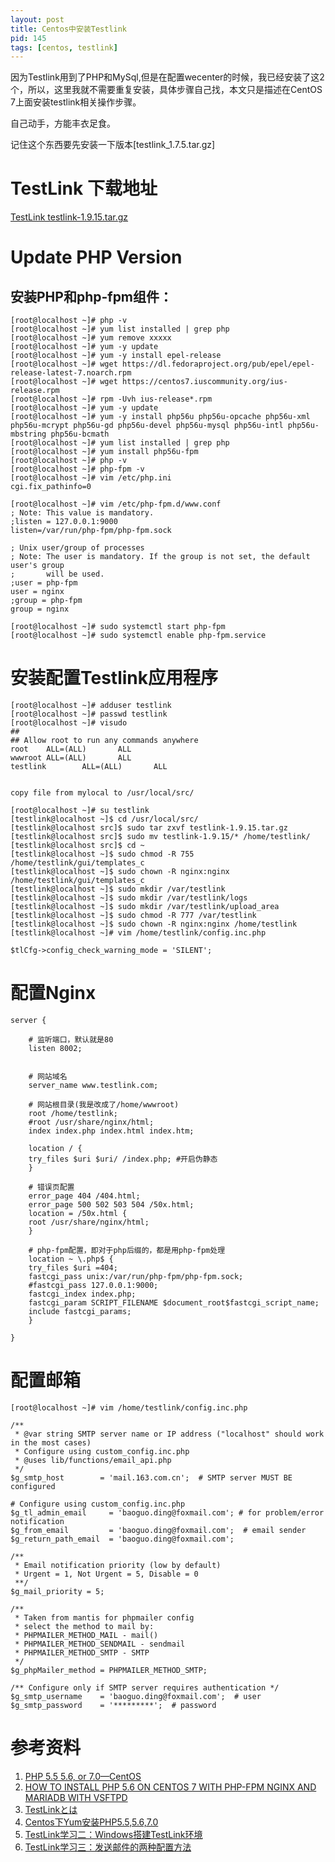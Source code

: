 ```yaml
---
layout: post
title: Centos中安装Testlink
pid: 145
tags: [centos, testlink]
---
```


因为Testlink用到了PHP和MySql,但是在配置wecenter的时候，我已经安装了这2个，所以，这里我就不需要重复安装，具体步骤自己找，本文只是描述在CentOS 7上面安装testlink相关操作步骤。

自己动手，方能丰衣足食。

记住这个东西要先安装一下版本[testlink_1.7.5.tar.gz]

# TestLink 下载地址

[TestLink testlink-1.9.15.tar.gz](https://sourceforge.net/projects/testlink)


# Update PHP Version

## 安装PHP和php-fpm组件：
	[root@localhost ~]# php -v
	[root@localhost ~]# yum list installed | grep php
	[root@localhost ~]# yum remove xxxxx
	[root@localhost ~]# yum -y update
	[root@localhost ~]# yum -y install epel-release
	[root@localhost ~]# wget https://dl.fedoraproject.org/pub/epel/epel-release-latest-7.noarch.rpm
	[root@localhost ~]# wget https://centos7.iuscommunity.org/ius-release.rpm
	[root@localhost ~]# rpm -Uvh ius-release*.rpm
	[root@localhost ~]# yum -y update
	[root@localhost ~]# yum -y install php56u php56u-opcache php56u-xml php56u-mcrypt php56u-gd php56u-devel php56u-mysql php56u-intl php56u-mbstring php56u-bcmath
	[root@localhost ~]# yum list installed | grep php
	[root@localhost ~]# yum install php56u-fpm
	[root@localhost ~]# php -v
	[root@localhost ~]# php-fpm -v
	[root@localhost ~]# vim /etc/php.ini
	cgi.fix_pathinfo=0

	[root@localhost ~]# vim /etc/php-fpm.d/www.conf
	; Note: This value is mandatory.
	;listen = 127.0.0.1:9000
	listen=/var/run/php-fpm/php-fpm.sock

	; Unix user/group of processes
	; Note: The user is mandatory. If the group is not set, the default user's group
	;       will be used.
	;user = php-fpm
	user = nginx
	;group = php-fpm
	group = nginx

	[root@localhost ~]# sudo systemctl start php-fpm
	[root@localhost ~]# sudo systemctl enable php-fpm.service




# 安装配置Testlink应用程序

	[root@localhost ~]# adduser testlink
	[root@localhost ~]# passwd testlink
	[root@localhost ~]# visudo
	##
	## Allow root to run any commands anywhere
	root    ALL=(ALL)       ALL
	wwwroot ALL=(ALL)       ALL
	testlink        ALL=(ALL)       ALL


	copy file from mylocal to /usr/local/src/

	[root@localhost ~]# su testlink
	[testlink@localhost ~]$ cd /usr/local/src/
	[testlink@localhost src]$ sudo tar zxvf testlink-1.9.15.tar.gz
	[testlink@localhost src]$ sudo mv testlink-1.9.15/* /home/testlink/
	[testlink@localhost src]$ cd ~
	[testlink@localhost ~]$ sudo chmod -R 755 /home/testlink/gui/templates_c
	[testlink@localhost ~]$ sudo chown -R nginx:nginx /home/testlink/gui/templates_c
	[testlink@localhost ~]$ sudo mkdir /var/testlink
	[testlink@localhost ~]$ sudo mkdir /var/testlink/logs
	[testlink@localhost ~]$ sudo mkdir /var/testlink/upload_area
	[testlink@localhost ~]$ sudo chmod -R 777 /var/testlink
	[testlink@localhost ~]$ sudo chown -R nginx:nginx /home/testlink
	[testlink@localhost ~]# vim /home/testlink/config.inc.php

	$tlCfg->config_check_warning_mode = 'SILENT';



# 配置Nginx
	server {

	    # 监听端口，默认就是80
	    listen 8002;


	    # 网站域名
	    server_name www.testlink.com;

	    # 网站根目录(我是改成了/home/wwwroot)
	    root /home/testlink;
	    #root /usr/share/nginx/html;
	    index index.php index.html index.htm;

	    location / {
		try_files $uri $uri/ /index.php; #开启伪静态
	    }

	    # 错误页配置
	    error_page 404 /404.html;
	    error_page 500 502 503 504 /50x.html;
	    location = /50x.html {
		root /usr/share/nginx/html;
	    }

	    # php-fpm配置，即对于php后缀的，都是用php-fpm处理
	    location ~ \.php$ {
		try_files $uri =404;
		fastcgi_pass unix:/var/run/php-fpm/php-fpm.sock;
		#fastcgi_pass 127.0.0.1:9000;
		fastcgi_index index.php;
		fastcgi_param SCRIPT_FILENAME $document_root$fastcgi_script_name;
		include fastcgi_params;
	    }

	}



# 配置邮箱

	[root@localhost ~]# vim /home/testlink/config.inc.php

	/**
	 * @var string SMTP server name or IP address ("localhost" should work in the most cases)
	 * Configure using custom_config.inc.php
	 * @uses lib/functions/email_api.php
	 */
	$g_smtp_host        = 'mail.163.com.cn';  # SMTP server MUST BE configured

	# Configure using custom_config.inc.php
	$g_tl_admin_email     = 'baoguo.ding@foxmail.com'; # for problem/error notification
	$g_from_email         = 'baoguo.ding@foxmail.com';  # email sender
	$g_return_path_email  = 'baoguo.ding@foxmail.com';

	/**
	 * Email notification priority (low by default)
	 * Urgent = 1, Not Urgent = 5, Disable = 0
	 **/
	$g_mail_priority = 5;

	/**
	 * Taken from mantis for phpmailer config
	 * select the method to mail by:
	 * PHPMAILER_METHOD_MAIL - mail()
	 * PHPMAILER_METHOD_SENDMAIL - sendmail
	 * PHPMAILER_METHOD_SMTP - SMTP
	 */
	$g_phpMailer_method = PHPMAILER_METHOD_SMTP;

	/** Configure only if SMTP server requires authentication */
	$g_smtp_username    = 'baoguo.ding@foxmail.com';  # user
	$g_smtp_password    = '*********';  # password





# 参考资料
1. [PHP 5.5 5.6, or 7.0—CentOS](http://devdocs.magento.com/guides/v2.0/install-gde/prereq/php-centos.html#instgde-prereq-php56-install-centos)
2. [HOW TO INSTALL PHP 5.6 ON CENTOS 7 WITH PHP-FPM NGINX AND MARIADB WITH VSFTPD](https://www.xshellz.com/community/tutorials/47975/How-to-install-php-5.6-on-CentOS-7-with-php-fpm-nginx-and-mariadb-with-vsftpd)
3. [TestLinkとは](http://qiita.com/shoooo/items/01682a255448c2b4ecd3)
4. [Centos下Yum安装PHP5.5,5.6,7.0](http://www.blogjava.net/nkjava/archive/2015/01/20/422289.html)
5. [TestLink学习二：Windows搭建TestLink环境](http://www.cnblogs.com/yangxia-test/p/4414840.html)
6. [TestLink学习三：发送邮件的两种配置方法](http://www.cnblogs.com/yangxia-test/p/4453042.html)

